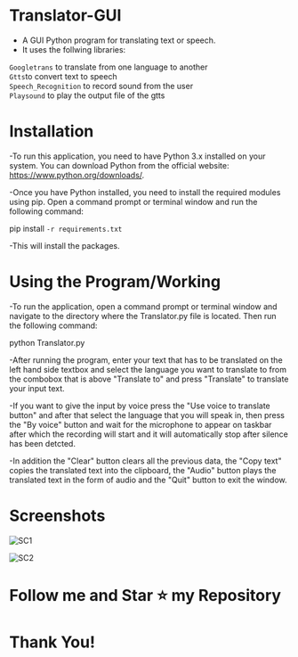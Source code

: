 # Translator-GUI
- A GUI Python program for translating text or speech.
- It uses the follwing libraries: <br>

`Googletrans` to translate from one language to another<br> 
`Gtts`to convert text to speech <br>
`Speech_Recognition` to record sound from the user <br>
`Playsound` to play the output file of the gtts

# Installation
-To run this application, you need to have Python 3.x installed on your system. You can download Python from the official website: https://www.python.org/downloads/.

-Once you have Python installed, you need to install the required modules using pip. Open a command prompt or terminal window and run the following command:

pip install `-r requirements.txt`

-This will install the packages.

# Using the Program/Working
-To run the application, open a command prompt or terminal window and navigate to the directory where the Translator.py file is located. Then run the following command:

python Translator.py

-After running the program, enter your text that has to be translated on the left hand side textbox and select the language you want to translate to from the combobox that is above "Translate to" and press "Translate" to translate your input text.

-If you want to give the input by voice press the "Use voice to translate button" and after that select the language that you will speak in, then press the "By voice" button and wait for the microphone to appear on taskbar after which the recording will start and it will automatically stop after silence has been detcted.


-In addition the "Clear" button clears all the previous data, the "Copy text" copies the translated text into the clipboard, the "Audio" button plays the translated text in the form of audio and the "Quit" button to exit the window.

# Screenshots
![SC1](https://github.com/mfurqaan31/Translator-GUI/assets/141869941/8550c35b-e544-4cb7-bc15-b41c69dc98a9)

![SC2](https://github.com/mfurqaan31/Translator-GUI/assets/141869941/bb4c3046-96e5-455f-b729-2b90571b2c9e)


# Follow me and Star ⭐ my Repository

# Thank You!
